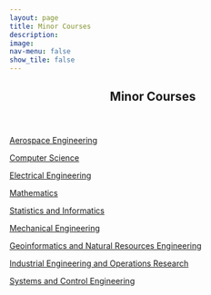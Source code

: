 ```yaml
---
layout: page
title: Minor Courses
description: 
image: 
nav-menu: false
show_tile: false
---
```


<!-- Main -->
<div id="main" class="alt">

<!-- One -->
<section id="one">
	<div class="inner">
		<header class="major">
			<h2>Minor Courses</h2>
		</header>

<!-- Content -->
<p><a href="minor/aelist.html">Aerospace Engineering</a></p>
		
<!--p><a href="minor/bblist.html">Biosciences and Bioengineering</a></p>
		
<p><a href="minor/cllist.html">Chemical Engineering</a></p>
		
<p><a href="minor/chlist.html">Chemistry</a></p-->
    
<p><a href="minor/cslist.html">Computer Science</a></p>

<p><a href="minor/eelist.html">Electrical Engineering</a></p>
		
<p><a href="minor/malist.html">Mathematics</a></p>
		
<p><a href="minor/silist.html">Statistics and Informatics</a></p>
		
<p><a href="minor/melist.html">Mechanical Engineering</a></p>
		
<!--p><a href="minor/mmlist.html">Metallurgical Engineering and Materials Science</a></p-->
		
<p><a href="minor/gnrlist.html">Geoinformatics and Natural Resources Engineering</a></p>
		
<p><a href="minor/ielist.html">Industrial Engineering and Operations Research</a></p>
		
<p><a href="minor/sclist.html">Systems and Control Engineering</a></p>
